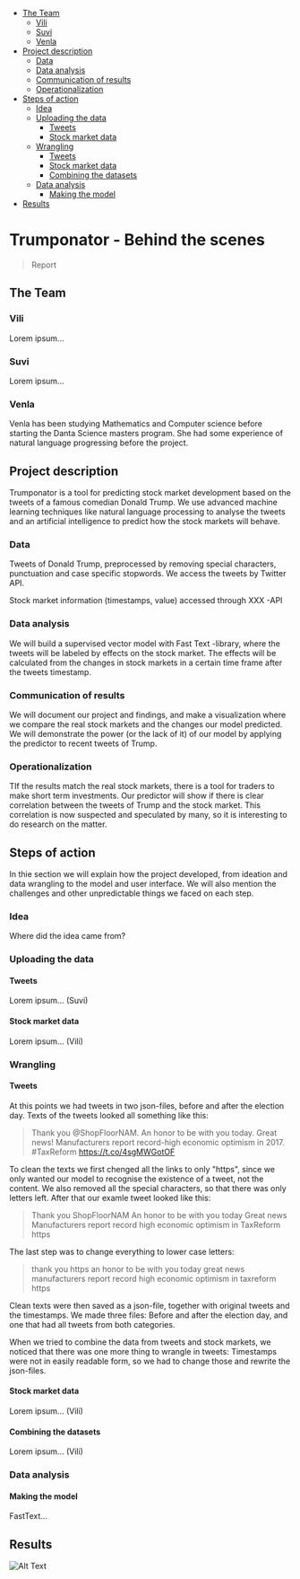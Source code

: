 - [The Team](#the-team)
  * [Vili](#vili)
  * [Suvi](#suvi)
  * [Venla](#venla)
- [Project description](#project-description)
  * [Data](#data)
  * [Data analysis](#data-analysis)
  * [Communication of results](#communication-of-results)
  * [Operationalization](#operationalization)
- [Steps of action](#steps-of-action)
  * [Idea](#idea)
  * [Uploading the data](#uploading-the-data)
    + [Tweets](#tweets)
    + [Stock market data](#stock-market-data)
  * [Wrangling](#wrangling)
    + [Tweets](#tweets)
    + [Stock market data](#stock-market-data)
    + [Combining the datasets](#combining-the-datasets)
  * [Data analysis](#data-analysis-1)
    + [Making the model](#making-the-model)
- [Results](#results)


# Trumponator - Behind the scenes

> Report

<!-- toc -->

## The Team

### Vili

Lorem ipsum...

### Suvi

Lorem ipsum...

### Venla

Venla has been studying Mathematics and Computer science before starting the Danta Science masters program. She had some experience of natural language progressing before the project.

## Project description

Trumponator is a tool for predicting stock market development based on the tweets of a famous comedian Donald Trump. 
We use advanced machine learning techniques like natural language processing to analyse the tweets and an artificial 
intelligence to predict how the stock markets will behave.

### Data

Tweets of Donald Trump, preprocessed by removing special characters, punctuation and case specific stopwords. We access 
the tweets by Twitter API.
 
Stock market information (timestamps, value) accessed through XXX -API


### Data analysis

We will build a supervised vector model with Fast Text -library, where the tweets will be labeled by effects on the stock 
market. The effects will be calculated from the changes in stock markets in a certain time frame after the tweets timestamp.

### Communication of results

We will document our project and findings, and make a visualization where we compare the real stock markets and the changes 
our model predicted. We will demonstrate the power (or the lack of it) of our model by applying the predictor to recent 
tweets of Trump.

### Operationalization

TIf the results match the real stock markets, there is a tool for traders to make short term investments. Our predictor 
will show if there is clear correlation between the tweets of Trump and the stock market. This correlation is now suspected 
and speculated by many, so it is interesting to do research on the matter.

## Steps of action

In thie section we will explain how the project developed, from ideation and data wrangling to the model and user interface. We will also mention the challenges and other unpredictable things we faced on each step.

### Idea

Where did the idea came from?

### Uploading the data

#### Tweets

Lorem ipsum... (Suvi)

#### Stock market data

Lorem ipsum... (Vili)

### Wrangling

#### Tweets

At this points we had tweets in two json-files, before and after the election day. Texts of the tweets looked all something like this:

> Thank you @ShopFloorNAM. An honor to be with you today. Great news! Manufacturers report record-high economic optimism in 2017. #TaxReform https://t.co/4sgMWGotOF

<!-- toc -->

To clean the texts we first chenged all the links to only "https", since we only wanted our model to recognise the existence of a tweet, not the content. We also removed all the special characters, so that there was only letters left. After that our examle tweet looked like this:

> Thank you ShopFloorNAM An honor to be with you today Great news Manufacturers report record high economic optimism in TaxReform https

<!-- toc -->

The last step was to change everything to lower case letters:

> thank you https an honor to be with you today great news manufacturers report record high economic optimism in taxreform https

<!-- toc -->

Clean texts were then saved as a json-file, together with original tweets and the timestamps. We made three files: Before and after the election day, and one that had all tweets from both categories.

When we tried to combine the data from tweets and stock markets, we noticed that there was one more thing to wrangle in tweets: Timestamps were not in easily readable form, so we had to change those and rewrite the json-files.

#### Stock market data

Lorem ipsum... (Vili)

#### Combining the datasets

Lorem ipsum... (Vili)

### Data analysis

#### Making the model

FastText...

## Results


![Alt Text](https://github.com/vvenla/trumponator/edit/master/files/Fig1.jpg)

